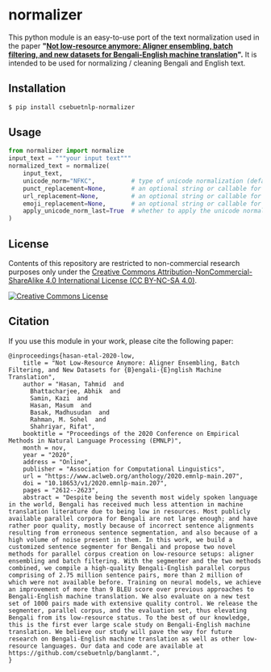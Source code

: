 # normalizer

This python module is an easy-to-use port of the text normalization used in the paper **"[Not low-resource anymore: Aligner ensembling, batch filtering, and new datasets for Bengali-English machine translation](https://aclanthology.org/2020.emnlp-main.207/)".** It is intended to be used for normalizing / cleaning Bengali and English text.

## Installation
```bash
$ pip install csebuetnlp-normalizer
```

## Usage

```python
from normalizer import normalize
input_text = """your input text"""
normalized_text = normalize(
    input_text,
    unicode_norm="NFKC",          # type of unicode normalization (default "NFKC")
    punct_replacement=None,       # an optional string or callable for replacing the punctuations (default `None`, i.e. no replacement)
    url_replacement=None,         # an optional string or callable for replacing the URLS (default `None`, i.e. no replacement)
    emoji_replacement=None,       # an optional string or callable for replacing the emojis (default `None`, i.e. no replacement)
    apply_unicode_norm_last=True  # whether to apply the unicode normalization before or after rule based replacements (default True)        
)
```
## License

Contents of this repository are restricted to non-commercial research purposes only under the [Creative Commons Attribution-NonCommercial-ShareAlike 4.0 International License (CC BY-NC-SA 4.0)](https://creativecommons.org/licenses/by-nc-sa/4.0/). 

<a rel="license" href="http://creativecommons.org/licenses/by-nc-sa/4.0/"><img alt="Creative Commons License" style="border-width:0" src="https://i.creativecommons.org/l/by-nc-sa/4.0/88x31.png" /></a>

## Citation

If you use this module in your work, please cite the following paper:
```
@inproceedings{hasan-etal-2020-low,
    title = "Not Low-Resource Anymore: Aligner Ensembling, Batch Filtering, and New Datasets for {B}engali-{E}nglish Machine Translation",
    author = "Hasan, Tahmid  and
      Bhattacharjee, Abhik  and
      Samin, Kazi  and
      Hasan, Masum  and
      Basak, Madhusudan  and
      Rahman, M. Sohel  and
      Shahriyar, Rifat",
    booktitle = "Proceedings of the 2020 Conference on Empirical Methods in Natural Language Processing (EMNLP)",
    month = nov,
    year = "2020",
    address = "Online",
    publisher = "Association for Computational Linguistics",
    url = "https://www.aclweb.org/anthology/2020.emnlp-main.207",
    doi = "10.18653/v1/2020.emnlp-main.207",
    pages = "2612--2623",
    abstract = "Despite being the seventh most widely spoken language in the world, Bengali has received much less attention in machine translation literature due to being low in resources. Most publicly available parallel corpora for Bengali are not large enough; and have rather poor quality, mostly because of incorrect sentence alignments resulting from erroneous sentence segmentation, and also because of a high volume of noise present in them. In this work, we build a customized sentence segmenter for Bengali and propose two novel methods for parallel corpus creation on low-resource setups: aligner ensembling and batch filtering. With the segmenter and the two methods combined, we compile a high-quality Bengali-English parallel corpus comprising of 2.75 million sentence pairs, more than 2 million of which were not available before. Training on neural models, we achieve an improvement of more than 9 BLEU score over previous approaches to Bengali-English machine translation. We also evaluate on a new test set of 1000 pairs made with extensive quality control. We release the segmenter, parallel corpus, and the evaluation set, thus elevating Bengali from its low-resource status. To the best of our knowledge, this is the first ever large scale study on Bengali-English machine translation. We believe our study will pave the way for future research on Bengali-English machine translation as well as other low-resource languages. Our data and code are available at https://github.com/csebuetnlp/banglanmt.",
}
```
